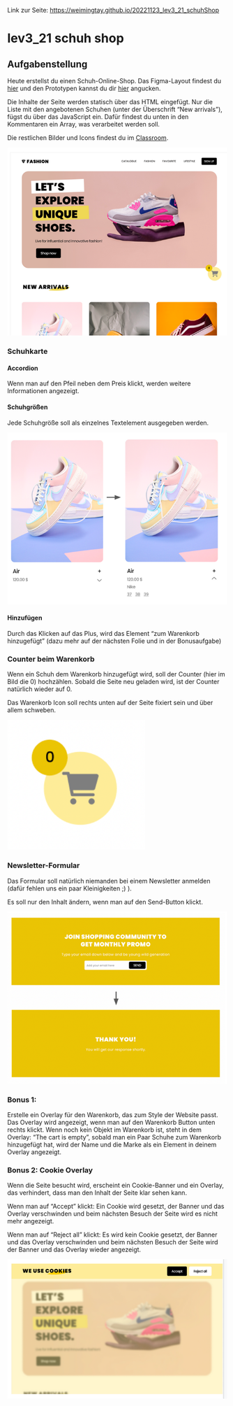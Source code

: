 Link zur Seite: https://weimingtay.github.io/20221123_lev3_21_schuhShop

# lev3_21 schuh shop

## Aufgabenstellung

Heute erstellst du einen Schuh-Online-Shop.
Das Figma-Layout findest du <a href="https://www.figma.com/file/4Izjo6GKSsFEvTNIojQncX/Schuh-Shop?node-id=2%3A2">hier</a> und den Prototypen kannst du dir <a href="https://www.figma.com/proto/4Izjo6GKSsFEvTNIojQncX/Schuh-Shop?page-id=2%3A2&node-id=206%3A102&viewport=474%2C508%2C0.08&scaling=contain&starting-point-node-id=206%3A102">hier</a> angucken.

Die Inhalte der Seite werden statisch über das HTML eingefügt. Nur die Liste mit den angebotenen Schuhen (unter der Überschrift “New arrivals”), fügst du über das JavaScript ein. Dafür findest du unten in den Kommentaren ein Array, was verarbeitet werden soll.

Die restlichen Bilder und Icons findest du im <a href="https://drive.google.com/file/d/1Tsdw1Hh3Rkne8eDNZuhwdPdABMn0ax7e/view?usp=drive_web&authuser=0">Classroom</a>.

![Alt text](assets/img/readme/Screenshot%202022-11-24%20231157.png)

### Schuhkarte

#### Accordion

Wenn man auf den Pfeil neben dem Preis klickt, werden weitere Informationen angezeigt.

#### Schuhgrößen

Jede Schuhgröße soll als einzelnes Textelement ausgegeben werden.

![Alt text](assets/img/readme/Screenshot%202022-11-24%20231220.png)
#### Hinzufügen

Durch das Klicken auf das Plus, wird das Element “zum Warenkorb hinzugefügt” (dazu mehr auf der nächsten Folie und in der Bonusaufgabe)

### Counter beim Warenkorb

Wenn ein Schuh dem Warenkorb hinzugefügt wird, soll der Counter (hier im Bild die 0) hochzählen. Sobald die Seite neu geladen wird, ist der Counter natürlich wieder auf 0.

Das Warenkorb Icon soll rechts unten auf der Seite fixiert sein und über allem schweben.

![Alt text](assets/img/readme/Screenshot%202022-11-24%20231233.png)
### Newsletter-Formular

Das Formular soll natürlich niemanden bei einem Newsletter anmelden (dafür fehlen uns ein paar Kleinigkeiten ;) ).

Es soll nur den Inhalt ändern, wenn man auf den Send-Button klickt.

![Alt text](assets/img/readme/Screenshot%202022-11-24%20231246.png)
### Bonus 1:

Erstelle ein Overlay für den Warenkorb, das zum Style der Website passt. 
Das Overlay wird angezeigt, wenn man auf den Warenkorb Button unten rechts klickt.
Wenn noch kein Objekt im Warenkorb ist, steht in dem Overlay: “The cart is empty”, sobald man ein Paar Schuhe zum Warenkorb hinzugefügt hat, wird der Name und die Marke als ein Element in deinem Overlay angezeigt.

### Bonus 2: Cookie Overlay

Wenn die Seite besucht wird, erscheint ein Cookie-Banner und ein Overlay, das verhindert, dass man den Inhalt der Seite klar sehen kann.

Wenn man auf “Accept” klickt:
Ein Cookie wird gesetzt, der Banner und das Overlay verschwinden und beim nächsten Besuch der Seite wird es nicht mehr angezeigt.

Wenn man auf “Reject all” klickt:
Es wird kein Cookie gesetzt, der Banner und das Overlay verschwinden und beim nächsten Besuch der Seite wird der Banner und das Overlay wieder angezeigt.

![Alt text](assets/img/readme/Screenshot%202022-11-24%20231258.png)